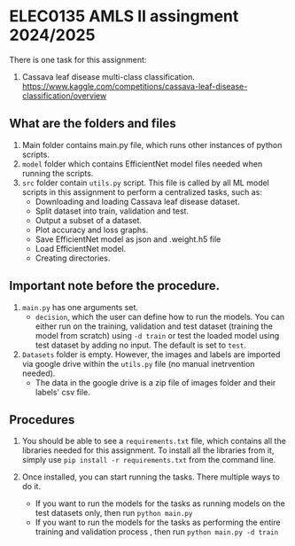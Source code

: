 # ELEC0135 AMLS II assingment 2024/2025

There is one task for this assignment:
1. Cassava leaf disease multi-class classification.
https://www.kaggle.com/competitions/cassava-leaf-disease-classification/overview

## What are the folders and files
1. Main folder contains main.py file, which runs other instances of python scripts.
2. `model` folder which contains EfficientNet model files needed when running the scripts.
4. `src` folder contain `utils.py` script. This file is called by all ML model scripts in this assignment to perform a centralized tasks, such as: 
   - Downloading and loading Cassava leaf disease dataset.
   - Split dataset into train, validation and test.
   - Output a subset of a dataset.
   - Plot accuracy and loss graphs.
   - Save EfficientNet model as json and .weight.h5 file
   - Load EfficientNet model.
   - Creating directories.

## Important note before the procedure.
1. `main.py` has one arguments set.
   - `decision`, which the user can define how to run the models. You can either run on the training, validation and test dataset (training the model from scratch) using `-d train` or test the loaded model using test dataset by adding no input. The default is set to `test`.
2. `Datasets` folder is empty. However, the images and labels are imported via google drive within the `utils.py` file (no manual inetrvention needed). 
   - The data in the google drive is a zip file of images folder and their labels' csv file.

  
## Procedures

1. You should be able to see a `requirements.txt` file, which contains all the libraries needed for this assignment. To install all the libraries from it, simply use `pip install -r requirements.txt` from the command line.

2. Once installed, you can start running the tasks. There multiple ways to do it.
    - If you want to run the models for the tasks as running models on the test datasets only, then run `python main.py`
    - If you want to run the models for the tasks as performing the entire training and validation process , then run `python main.py -d train`